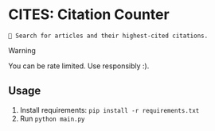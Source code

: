 # CITES: Citation Counter

```
🔎 Search for articles and their highest-cited citations.
```

> [!Warning]
> You can be rate limited. Use responsibly :).

## Usage
1. Install requirements: `pip install -r requirements.txt`
2. Run `python main.py`
